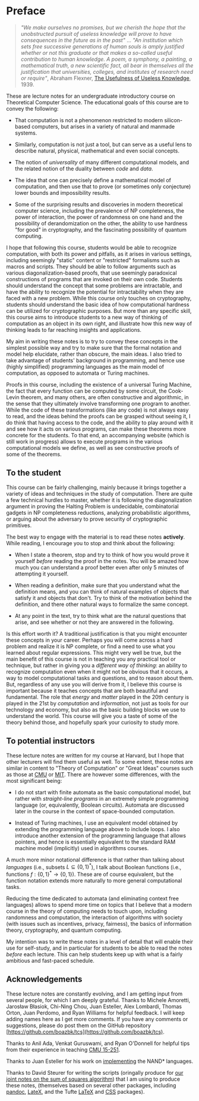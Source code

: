 # Preface

>_"We make ourselves no promises, but we cherish the hope that the unobstructed pursuit of useless knowledge will prove to have consequences in the future as in the past"_ ...
>_"An institution which sets free successive generations of human souls is amply justified whether or not this graduate or that makes a so-called useful contribution to human knowledge. A poem, a symphony, a painting, a mathematical truth, a new scientific fact, all bear in themselves all the justification that universities, colleges, and institutes of research need or require"_, Abraham Flexner, [The Usefulness of Useless Knowledge](https://library.ias.edu/files/UsefulnessHarpers.pdf), 1939.



These are lecture notes for an undergraduate introductory course on Theoretical Computer Science.
The educational goals of this course are to convey the following:

* That computation is not a phenomenon restricted to modern silicon-based computers, but arises in a variety of natural and manmade systems.

* Similarly, computation is not just a tool, but can serve as a useful lens to describe natural, physical,  mathematical and even social concepts.

* The notion of _universality_ of many different computational models, and the related notion of the duality between _code_ and _data_.

* The idea that one can precisely define a mathematical model of computation, and then use that to prove (or sometimes only conjecture) lower bounds and impossibility results.

* Some of the surprising results and discoveries in modern theoretical computer science, including the prevalence of NP completeness, the power of interaction, the power of randomness on one hand and the possibility of derandomization on the other, the ability to use hardness "for good" in cryptography, and the fascinating possibility of quantum computing.

I hope that following this course, students would be able to recognize computation, with both its power and pitfalls, as it arises in various settings, including seemingly "static" content or "restricted" formalisms such as macros and scripts.
They should be able to follow arguments such as various diagonalization-based proofs, that use seemingly paradoxical constructions of programs that are invoked on their own code.
Students should understand the concept that some problems are intractable, and have the ability to recognize the potential for intractability when they are faced with a new problem.
While this course only touches on  cryptography, students should understand the basic idea of how computational hardness can be utilized for cryptographic purposes.
But more than any specific skill, this course aims to introduce students to a new way of thinking of computation as an object in its own right, and illustrate how this new way of thinking leads to far reaching insights and applications.

My aim in writing these notes is to try to convey these concepts in the simplest possible way and try to make sure that the formal notation and model help elucidate, rather than obscure, the main ideas.
I also tried to take advantage of students' background in programming, and hence use (highly simplified) programming languages as the main model of computation, as opposed to automata or Turing machines.

Proofs in this course, including the existence of a universal Turing Machine, the fact that every function can be computed by some circuit, the Cook-Levin theorem, and many others, are often constructive and algorithmic, in the sense that they ultimately  involve  transforming  one program to another.
While the code of these transformations (like any code) is not always easy to read, and the ideas behind the proofs can be grasped without seeing it, I do think that having access to the code, and the ability to  play around with it and see how it acts on various programs, can make these theorems more concrete for the students.
To that end, an accompanying website (which is still work in progress) allows to execute programs in the various computational models we define, as well as see constructive proofs of some of the theorems.

## To the student

This course can be fairly challenging, mainly because it brings together a variety of ideas and techniques in the study of computation.
There are quite a few technical hurdles to master, whether it is following the diagonalization argument in proving the Halting Problem is undecidable,  combinatorial gadgets in NP completeness reductions, analyzing probabilistic algorithms, or arguing about the adversary to prove  security of cryptographic primitives.

The best way to engage with the  material is to read these notes  __actively__.
While reading, I encourage you to stop and think about the following:

* When I state a theorem, stop and try to think of how you would prove it yourself _before_ reading the proof in the notes. You will be amazed how much you can understand a proof better even after only 5 minutes of attempting it yourself.  

* When reading a definition, make sure that you understand what the definition means, and you can think of natural examples of objects that satisfy it and objects that don't. Try to think of the motivation behind the definition, and there  other natural ways to formalize the same concept.

* At any point in the text, try to think what are the natural questions that arise, and see whether or not they are answered in the following.


Is this effort worth it?
A traditional justification is that you might encounter these concepts in your career.
Perhaps you will come across a hard problem and realize it is NP complete, or find a need to use what you learned about regular expressions.
This might very well be true, but the main benefit of this course is not in teaching you any practical tool or technique, but rather in giving you a _different way of thinking_: an ability to recognize computation even when it might not be obvious that it occurs, a way to model computational tasks and questions, and to reason about them.
But, regardless of any use you will derive from it,   I believe this course is important because it teaches  concepts that are both beautiful and fundamental.
The role that _energy_ and _matter_ played in the 20th century is played in the 21st by _computation_ and _information_, not just as tools for our technology and economy, but also as the basic building blocks we use to understand the world.
This course will give you a taste of some of the theory behind those, and hopefully spark your curiosity to study more.


## To potential instructors

These lecture notes are written for my course at Harvard, but I hope that other lecturers will find them useful as well.
To some extent, these notes are similar in content to "Theory of Computation" or "Great Ideas" courses such as those at [CMU](http://www.cs.cmu.edu/~./15251/) or [MIT](http://stellar.mit.edu/S/course/6/sp16/6.045/materials.html).
There are however some differences, with the most significant being:

* I do not start with finite automata as the basic computational model, but rather with _straight-line programs_ in an extremely simple programming language (or, equivalently, Boolean circuits). Automata are discussed later in the course in the context of space-bounded computation.

* Instead of Turing machines, I use an equivalent model obtained by extending the programming language above to include loops.
I also introduce another extension of the programming language that allows pointers, and hence is essentially equivalent to the standard RAM machine model (implicitly) used in algorithms courses.


A much  more minor notational difference is that rather than talking about _languages_ (i.e., subsets $L\subseteq \{0,1\}^*$), I talk about Boolean functions (i.e., functions $f:\{0,1\}^*\rightarrow \{0,1\}$). These are of course equivalent, but the function notation extends more naturally to more general computational tasks.

Reducing the time dedicated to automata (and eliminating context free languages) allows to spend more time on topics that I believe that  a modern course in the theory of computing needs to touch upon, including randomness and computation, the interaction of algorithms with society (with issues such as incentives, privacy, fairness), the basics of information theory, cryptography, and  quantum computing.

My intention was to write these notes in a level of detail that will enable their use  for self-study, and in particular for students to be able to read the notes _before_ each lecture.
This can  help students keep up with what is a fairly ambitious and fast-paced schedule.



## Acknowledgements

These lecture notes are constantly evolving, and I am getting input from several people, for which I am deeply grateful.
Thanks to Michele Amoretti, Jarosław Błasiok, Chi-Ning Chou, Juan Esteller, Alex Lombardi, Thomas Orton, Juan Perdomo, and Ryan Williams for helpful feedback. I will keep adding names here as I get more comments.
If you have any comments or suggestions, please do post them on the GitHub repository [https://github.com/boazbk/tcs](https://github.com/boazbk/tcs).


Thanks to Anil Ada, Venkat Guruswami,  and Ryan O'Donnell for helpful tips from their experience in teaching [CMU 15-251](http://www.cs.cmu.edu/~./15251/).

Thanks to Juan Esteller for his work on [implementing](https://github.com/juan-esteller/NAND) the NAND* languages.

Thanks to David Steurer for writing the scripts (oringally produce for [our joint notes on the sum of squares algorithm](http://sumofsquares.org))  that I am using to produce these notes, (themselves based on several other packages, including [pandoc](http://pandoc.org/), [LateX](https://www.latex-project.org/), and the Tufte [LaTeX](https://tufte-latex.github.io/tufte-latex/) and [CSS](https://edwardtufte.github.io/tufte-css/) packages).
